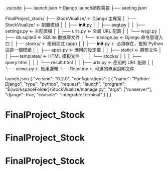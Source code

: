 .vscode
├── launch.json                  <-Django launch網頁需要
├── seeting.json

FinalProject_stock/
├── StockViualize/                <- Django 主專案
│   ├── StockViualize/            <- 配置模組
│   │   ├── __init__.py
│   │   ├── asgi.py
│   │   ├── settings.py           <- 主配置檔
│   │   ├── urls.py               <- 全局 URL 配置
│   │   └── wsgi.py
│   ├── db.sqlite3                <- SQLite 數據庫文件
│   └── manage.py                 <- Django 命令管理入口
│   ├── stocks/                       <- 應用程式 (app)
│   │   ├── __init__.py               <- 必須存在，告知 Python 這是一個模組
│   │   ├── apps.py                   <- 應用的設定檔
│   │   ├── static/                   <- 靜態文件
│   │   ├── templates/                <- HTML 模板文件
│   │   │   └── stocks/
│   │   │       ├── query.html
│   │   │       └── result.html
│   │   ├── urls.py                   <- 應用的 URL 配置
│   │   └── views.py                  <- 應用邏輯
└── Read.me                       <- 可選的專案說明文件

launch.json
{
    "version": "0.2.0",
    "configurations": [
        {
            "name": "Python: Django",
            "type": "python",
            "request": "launch",
            "program": "${workspaceFolder}/StockViualize/manage.py",
            "args": ["runserver"],
            "django": true,
            "console": "integratedTerminal"
        }
    ]
}
# FinalProject_Stock
# FinalProject_Stock
# FinalProject_Stock
